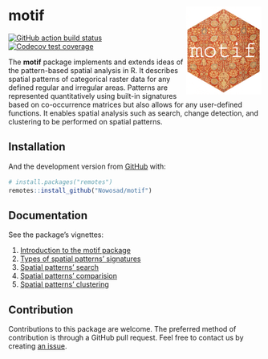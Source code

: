 
<!-- README.md is generated from README.Rmd. Please edit that file -->

# motif <img src="man/figures/logo.png" align="right" width="150" />

<!-- badges: start -->

[![GitHub action build
status](https://github.com/Nowosad/motif/workflows/pkgdown/badge.svg)](https://github.com/Nowosad/motif/actions)
[![Codecov test
coverage](https://codecov.io/gh/Nowosad/motif/branch/master/graph/badge.svg)](https://codecov.io/gh/Nowosad/motif?branch=master)
<!-- badges: end -->

The **motif** package implements and extends ideas of the pattern-based
spatial analysis in R. It describes spatial patterns of categorical
raster data for any defined regular and irregular areas. Patterns are
represented quantitatively using built-in signatures based on
co-occurrence matrices but also allows for any user-defined functions.
It enables spatial analysis such as search, change detection, and
clustering to be performed on spatial
patterns.

## Installation

<!-- You can install the released version of motif from [CRAN](https://CRAN.R-project.org) with: -->

<!-- ``` r -->

<!-- install.packages("motif") -->

<!-- ``` -->

And the development version from [GitHub](https://github.com/) with:

``` r
# install.packages("remotes")
remotes::install_github("Nowosad/motif")
```

## Documentation

See the package’s vignettes:

1.  [Introduction to the motif
    package](https://nowosad.github.io/motif/articles/intro.html)
2.  [Types of spatial patterns’
    signatures](https://nowosad.github.io/motif/articles/articles/signatures.html)
3.  [Spatial patterns’
    search](https://nowosad.github.io/motif/articles/articles/search.html)
4.  [Spatial patterns’
    comparision](https://nowosad.github.io/motif/articles/articles/compare.html)
5.  [Spatial patterns’
    clustering](https://nowosad.github.io/motif/articles/articles/cluster.html)

## Contribution

Contributions to this package are welcome. The preferred method of
contribution is through a GitHub pull request. Feel free to contact us
by creating [an issue](https://github.com/Nowosad/motif/issues).
